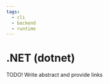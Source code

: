 ```yaml
---
tags:
  - cli
  - backend
  - runtime
---
```

# .NET (dotnet)

TODO! Write abstract and provide links